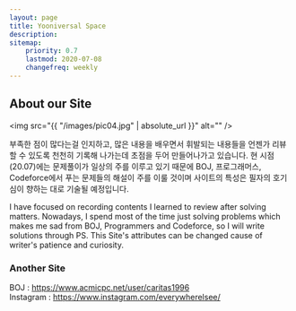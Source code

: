 ```yaml
---
layout: page
title: Yooniversal Space
description: 
sitemap:
    priority: 0.7
    lastmod: 2020-07-08
    changefreq: weekly
---
```

## About our Site

<span class="image left"><img src="{{ "/images/pic04.jpg" | absolute_url }}" alt="" /></span>

부족한 점이 많다는걸 인지하고, 많은 내용을 배우면서 휘발되는 내용들을 언젠가 리뷰할 수 있도록 천천히 기록해 나가는데 초점을 두어 만들어나가고 있습니다. 현 시점(20.07)에는 문제풀이가 일상의 주를 이루고 있기 때문에 BOJ, 프로그래머스, Codeforce에서 푸는 문제들의 해설이 주를 이룰 것이며 사이트의 특성은 필자의 호기심이 향하는 대로 기술될 예정입니다.

I have focused on recording contents I learned to review after solving matters. Nowadays, I spend most of the time just solving problems which makes me sad from BOJ, Programmers and Codeforce, so I will write solutions through PS. This Site's attributes can be changed cause of writer's patience and curiosity.

### Another Site

BOJ : https://www.acmicpc.net/user/caritas1996  
Instagram : https://www.instagram.com/everywherelsee/
